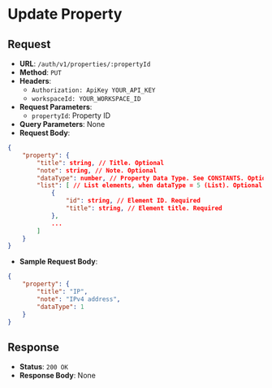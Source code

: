 # Update Property

## Request
* **URL**: `/auth/v1/properties/:propertyId`
* **Method**: `PUT`
* **Headers**:
    * `Authorization: ApiKey YOUR_API_KEY`
    * `workspaceId: YOUR_WORKSPACE_ID`
* **Request Parameters**:
    * `propertyId`: Property ID
* **Query Parameters**: None
* **Request Body**:
```json
{
    "property": {
        "title": string, // Title. Optional
        "note": string, // Note. Optional
        "dataType": number, // Property Data Type. See CONSTANTS. Optional
        "list": [ // List elements, when dataType = 5 (List). Optional
            {
                "id": string, // Element ID. Required
                "title": string, // Element title. Required
            },
            ...
        ]
    }
}
```

* **Sample Request Body**:
```json
{
    "property": {
        "title": "IP",
        "note": "IPv4 address",
        "dataType": 1
    }
}
```

## Response
* **Status**: `200 OK`
* **Response Body**:
None